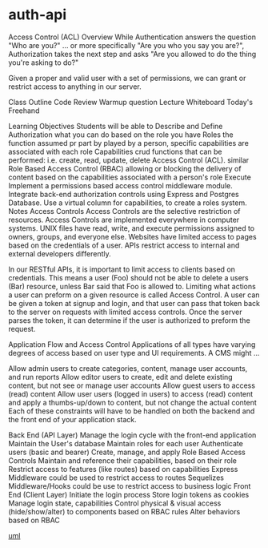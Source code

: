 # auth-api

Access Control (ACL)
Overview
While Authentication answers the question "Who are you?" ... or more specifically "Are you who you say you are?", Authorization takes the next step and asks "Are you allowed to do the thing you're asking to do?"

Given a proper and valid user with a set of permissions, we can grant or restrict access to anything in our server.

Class Outline
Code Review
Warmup question
Lecture
Whiteboard
Today's Freehand

Learning Objectives
Students will be able to
Describe and Define
Authorization
what you can do based on the role you have
Roles
the function assumed pr part by played by a person, specific capabilities are associated with each role
Capabilities
crud functions that can be performed: i.e. create, read, update, delete
Access Control (ACL). similar Role Based Access Control (RBAC)
allowing or blocking the delivery of content based on the capabilities associated with a person's role
Execute
Implement a permissions based access control middleware module.
Integrate back-end authorization controls using Express and Postgres Database.
Use a virtual column for capabilities, to create a roles system.
Notes
Access Controls
Access Controls are the selective restriction of resources. Access Controls are implemented everywhere in computer systems. UNIX files have read, write, and execute permissions assigned to owners, groups, and everyone else. Websites have limited access to pages based on the credentials of a user. APIs restrict access to internal and external developers differently.

In our RESTful APIs, it is important to limit access to clients based on credentials. This means a user (Foo) should not be able to delete a users (Bar) resource, unless Bar said that Foo is allowed to. Limiting what actions a user can preform on a given resource is called Access Control. A user can be given a token at signup and login, and that user can pass that token back to the server on requests with limited access controls. Once the server parses the token, it can determine if the user is authorized to preform the request.

Application Flow and Access Control
Applications of all types have varying degrees of access based on user type and UI requirements.
A CMS might ...

Allow admin users to create categories, content, manage user accounts, and run reports
Allow editor users to create, edit and delete existing content, but not see or manage user accounts
Allow guest users to access (read) content
Allow user users (logged in users) to access (read) content and apply a thumbs-up/down to content, but not change the actual content
Each of these constraints will have to be handled on both the backend and the front end of your application stack.

Back End (API Layer)
Manage the login cycle with the front-end application
Maintain the User's database
Maintain roles for each user
Authenticate users (basic and bearer)
Create, manage, and apply Role Based Access Controls
Maintain and reference their capabilities, based on their role
Restrict access to features (like routes) based on capabilities
Express Middleware could be used to restrict access to routes
Sequelizes Middleware/Hooks could be use to restrict access to business logic
Front End (Client Layer)
Initiate the login process
Store login tokens as cookies
Manage login state, capabilities
Control physical & visual access (hide/show/alter) to components based on RBAC rules
Alter behaviors based on RBAC 

[uml](./assets/uml.png)
